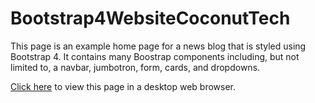 # Bootstrap4WebsiteCoconutTech
This page is an example home page for a news blog that is styled using Bootstrap 4. It contains many Boostrap components including, but not limited to, a navbar, jumbotron, form, cards, and dropdowns.

<a href="https://crewscontrolsolutions.github.io/Bootstrap4WebsiteCoconutTech/" target="new">Click here</a> to view this page in a desktop web browser.
